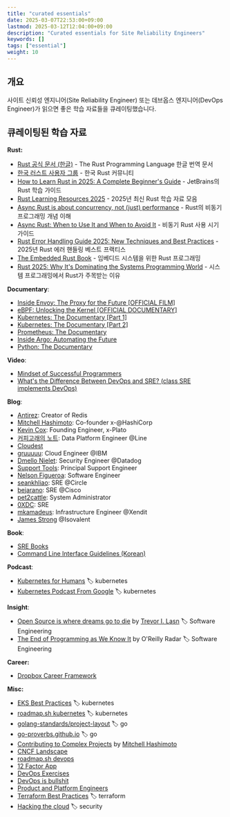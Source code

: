 ```yaml
---
title: "curated essentials"
date: 2025-03-07T22:53:00+09:00
lastmod: 2025-03-12T12:04:00+09:00
description: "Curated essentials for Site Reliability Engineers"
keywords: []
tags: ["essential"]
weight: 10
---
```


## 개요

사이트 신뢰성 엔지니어(Site Reliability Engineer) 또는 데브옵스 엔지니어(DevOps Engineer)가 읽으면 좋은 학습 자료들을 큐레이팅했습니다.

## 큐레이팅된 학습 자료

**Rust:**

- [Rust 공식 문서 (한글)](https://doc.rust-kr.org/) - The Rust Programming Language 한글 번역 문서
- [한국 러스트 사용자 그룹](https://rust-kr.org/) - 한국 Rust 커뮤니티
- [How to Learn Rust in 2025: A Complete Beginner's Guide](https://blog.jetbrains.com/rust/2024/09/20/how-to-learn-rust/) - JetBrains의 Rust 학습 가이드
- [Rust Learning Resources 2025](https://corrode.dev/blog/rust-learning-resources-2025/) - 2025년 최신 Rust 학습 자료 모음
- [Async Rust is about concurrency, not (just) performance](https://kobzol.github.io/rust/2025/01/15/async-rust-is-about-concurrency.html) - Rust의 비동기 프로그래밍 개념 이해
- [Async Rust: When to Use It and When to Avoid It](https://www.wyeworks.com/blog/2025/02/25/async-rust-when-to-use-it-when-to-avoid-it/) - 비동기 Rust 사용 시기 가이드
- [Rust Error Handling Guide 2025: New Techniques and Best Practices](https://markaicode.com/rust-error-handling-2025-guide/) - 2025년 Rust 에러 핸들링 베스트 프랙티스
- [The Embedded Rust Book](https://docs.rust-embedded.org/book/) - 임베디드 시스템을 위한 Rust 프로그래밍
- [Rust 2025: Why It's Dominating the Systems Programming World](https://cosmicmeta.io/2025/02/14/rust-2025-why-its-dominating-the-systems-programming-world/) - 시스템 프로그래밍에서 Rust가 주목받는 이유

**Documentary**:

- [Inside Envoy: The Proxy for the Future [OFFICIAL FILM]](https://youtu.be/uaksVVHDhYU?si=Tml6qdM8EWOO0eIM)
- [eBPF: Unlocking the Kernel [OFFICIAL DOCUMENTARY]](https://youtu.be/Wb_vD3XZYOA?si=bzRES3oSqi1BxVb9)
- [Kubernetes: The Documentary [Part 1]](https://youtu.be/BE77h7dmoQU?si=Z8SogwURaHyO2vSa)
- [Kubernetes: The Documentary [Part 2]](https://youtu.be/318elIq37PE?si=9VvPqRjXrKk-bnhS)
- [Prometheus: The Documentary](https://youtu.be/rT4fJNbfe14?si=IpI_WplBDiUpqDKK)
- [Inside Argo: Automating the Future](https://youtu.be/ox3Gx3eCTCs?si=VJGSP1bgOADfg300)
- [Python: The Documentary](https://youtu.be/GfH4QL4VqJ0?si=bBBdSGb9zWDtc6vw)

**Video**:

- [Mindset of Successful Programmers](https://www.youtube.com/watch?v=nogh434ykF0)
- [What's the Difference Between DevOps and SRE? (class SRE implements DevOps)](https://www.youtube.com/watch?v=uTEL8Ff1Zvk)

**Blog**:

- [Antirez](https://antirez.com): Creator of Redis
- [Mitchell Hashimoto](https://mitchellh.com/): Co-founder x-@HashiCorp
- [Kevin Cox](https://kevincox.ca/): Founding Engineer, x-Plato
- [커피고래의 노트](https://coffeewhale.com/): Data Platform Engineer @Line
- [Cloudest](https://cloudest.oopy.io/)
- [gruuuuu](https://gruuuuu.github.io/): Cloud Engineer @IBM
- [Dmello Nielet](https://dmellonielet.com/): Security Engineer @Datadog
- [Support Tools](https://support.tools/): Principal Support Engineer
- [Nelson Figueroa](https://nelsonfigueroa.dev/): Software Engineer
- [seankhliao](https://seankhliao.com/): SRE @Circle
- [bejarano](https://www.bejarano.io/): SRE @Cisco
- [pet2cattle](https://pet2cattle.com/): System Administrator
- [0XDC](https://0xdc.me/): SRE
- [mkamadeus](https://mkamadeus.dev/): Infrastructure Engineer @Xendit
- [James Strong](https://jamesstrong.dev) @Isovalent

**Book**:

- [SRE Books](https://sre.google/books/)
- [Command Line Interface Guidelines (Korean)](https://clig.kr/)

**Podcast**:

- [Kubernetes for Humans](https://podcasts.apple.com/us/podcast/kubernetes-for-humans/id1706941753?l=ko) 🏷️ kubernetes
- [Kubernetes Podcast From Google](https://podcasts.apple.com/kr/podcast/kubernetes-podcast-from-google/id1370049232) 🏷️ kubernetes

**Insight**:

- [Open Source is where dreams go to die](https://www.trevorlasn.com/blog/open-source-is-where-dreams-go-to-die) by [Trevor I. Lasn](https://github.com/indreklasn) 🏷️ Software Engineering
- [The End of Programming as We Know It](https://www.oreilly.com/radar/the-end-of-programming-as-we-know-it/) by O'Reilly Radar 🏷️ Software Engineering

**Career:**

- [Dropbox Career Framework](https://dropbox.github.io/dbx-career-framework/overview.html)

**Misc:**

- [EKS Best Practices](https://aws.github.io/aws-eks-best-practices/) 🏷️ kubernetes
- [roadmap.sh kubernetes](https://roadmap.sh/kubernetes) 🏷️ kubernetes
- [golang-standards/project-layout](https://github.com/golang-standards/project-layout/blob/master/README_ko.md) 🏷️ go
- [go-proverbs.github.io](https://go-proverbs.github.io) 🏷️ go
- [Contributing to Complex Projects](https://mitchellh.com/writing/contributing-to-complex-projects) by [Mitchell Hashimoto](https://mitchellh.com/)
- [CNCF Landscape](https://landscape.cncf.io/)
- [roadmap.sh devops](https://roadmap.sh/devops)
- [12 Factor App](https://12factor.net/)
- [DevOps Exercises](https://github.com/bregman-arie/devops-exercises)
- [DevOps is bullshit](https://www.massdriver.cloud/blogs/devops-is-bullshit)
- [Product and Platform Engineers](https://leerob.io/blog/product-engineers)
- [Terraform Best Practices](https://www.terraform-best-practices.com/) 🏷️ terraform
- [Hacking the cloud](https://hackingthe.cloud/) 🏷️ security
